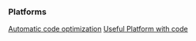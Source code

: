 ### Platforms
[Automatic code optimization](https://arxiv.org/pdf/2104.04955.pdf)
[Useful Platform with code](https://neptune.ai/blog/a-quickstart-guide-to-auto-sklearn-automl-for-machine-learning-practitioners)
